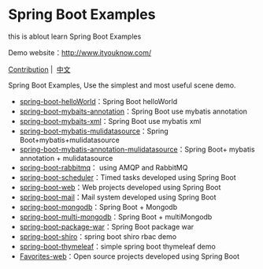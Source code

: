 # Spring Boot Examples

this is ablout learn Spring Boot Examples

Demo website：http://www.ityouknow.com/

[Contribution](https://github.com/ityouknow/spring-boot-examples/issues)&nbsp;| &nbsp;[中文](README.md)


Spring Boot Examples, Use the simplest and most useful scene demo.

- [spring-boot-helloWorld](https://github.com/ityouknow/spring-boot-examples/tree/master/spring-boot-helloWorld)：Spring Boot helloWorld
- [spring-boot-mybaits-annotation](https://github.com/ityouknow/spring-boot-examples/tree/master/spring-boot-mybatis-annotation)：Spring Boot use mybatis annotation
- [spring-boot-mybaits-xml](https://github.com/ityouknow/spring-boot-examples/tree/master/spring-boot-mybatis-xml)：Spring Boot use mybatis xml 
- [spring-boot-mybatis-mulidatasource](https://github.com/ityouknow/spring-boot-examples/tree/master/spring-boot-mybatis-mulidatasource)：Spring Boot+mybatis+mulidatasource
- [spring-boot-mybatis-annotation-mulidatasource](https://github.com/ityouknow/spring-boot-examples/tree/master/spring-boot-mybatis-annotation-mulidatasource)：Spring Boot+ mybatis annotation + mulidatasource
- [spring-boot-rabbitmq](https://github.com/ityouknow/spring-boot-examples/tree/master/spring-boot-rabbitmq)： using AMQP and RabbitMQ
- [spring-boot-scheduler](https://github.com/ityouknow/spring-boot-examples/tree/master/spring-boot-scheduler)：Timed tasks developed using Spring Boot 
- [spring-boot-web](https://github.com/ityouknow/spring-boot-examples/tree/master/spring-boot-web)：Web projects developed using Spring Boot 
- [spring-boot-mail](https://github.com/ityouknow/spring-boot-examples/tree/master/spring-boot-mail)：Mail system developed using Spring Boot 
- [spring-boot-mongodb](https://github.com/ityouknow/spring-boot-examples/tree/master/spring-boot-mongodb)：Spring Boot + Mongodb
- [spring-boot-multi-mongodb](https://github.com/ityouknow/spring-boot-examples/tree/master/spring-boot-multi-mongodb)：Spring Boot + multiMongodb
- [spring-boot-package-war](https://github.com/ityouknow/spring-boot-examples/tree/master/spring-boot-package-war)：Spring Boot package war
- [spring-boot-shiro](https://github.com/ityouknow/spring-boot-examples/tree/master/spring-boot-shiro)：spring boot shiro rbac demo 
- [spring-boot-thymeleaf](https://github.com/ityouknow/spring-boot-examples/tree/master/spring-boot-thymeleaf)：simple spring boot thymeleaf demo
- [Favorites-web](https://github.com/cloudfavorites/favorites-web)：Open source projects developed using Spring Boot
